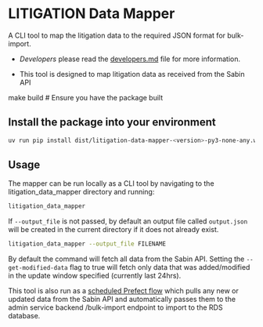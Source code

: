# LITIGATION Data Mapper

A CLI tool to map the litigation data to the required JSON format for bulk-import.

- _Developers_ please read the [developers.md](docs/setup/developers.md) file
  for more information.

- This tool is designed to map litigation data as received from the Sabin API

make build # Ensure you have the package built

## Install the package into your environment

```bash
uv run pip install dist/litigation-data-mapper-<version>-py3-none-any.whl
```

## Usage

The mapper can be run locally as a CLI tool by navigating to the litigation_data_mapper
directory and running:

```bash
litigation_data_mapper
```

If `--output_file` is not passed, by default an output file called `output.json`
will be created in the current directory if it does not already exist.

```bash
litigation_data_mapper --output_file FILENAME
```

By default the command will fetch all data from the Sabin API.
Setting the `--get-modified-data` flag to true will fetch only data that was
added/modified in the update window specified (currently last 24hrs).

This tool is also run as a [scheduled Prefect flow](https://app.prefect.cloud/account/4b1558a0-3c61-4849-8b18-3e97e0516d78/workspace/1753b4f0-6221-4f6a-9233-b146518b4545/deployments?deployments.flowOrDeploymentNameLike=litigation)
which pulls any new or updated data from the Sabin API and automatically passes them
to the admin service backend /bulk-import endpoint to import to the RDS database.
